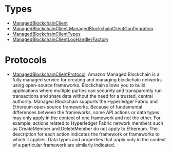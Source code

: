 # Types

  - [ManagedBlockchainClient](/aws-sdk-swift/reference/0.x/AWSManagedBlockchain/ManagedBlockchainClient)
  - [ManagedBlockchainClient.ManagedBlockchainClientConfiguration](/aws-sdk-swift/reference/0.x/AWSManagedBlockchain/ManagedBlockchainClient_ManagedBlockchainClientConfiguration)
  - [ManagedBlockchainClientTypes](/aws-sdk-swift/reference/0.x/AWSManagedBlockchain/ManagedBlockchainClientTypes)
  - [ManagedBlockchainClientLogHandlerFactory](/aws-sdk-swift/reference/0.x/AWSManagedBlockchain/ManagedBlockchainClientLogHandlerFactory)

# Protocols

  - [ManagedBlockchainClientProtocol](/aws-sdk-swift/reference/0.x/AWSManagedBlockchain/ManagedBlockchainClientProtocol):
    Amazon Managed Blockchain is a fully managed service for creating and managing blockchain networks using open-source frameworks. Blockchain allows you to build applications where multiple parties can securely and transparently run transactions and share data without the need for a trusted, central authority. Managed Blockchain supports the Hyperledger Fabric and Ethereum open-source frameworks. Because of fundamental differences between the frameworks, some API actions or data types may only apply in the context of one framework and not the other. For example, actions related to Hyperledger Fabric network members such as CreateMember and DeleteMember do not apply to Ethereum. The description for each action indicates the framework or frameworks to which it applies. Data types and properties that apply only in the context of a particular framework are similarly indicated.
